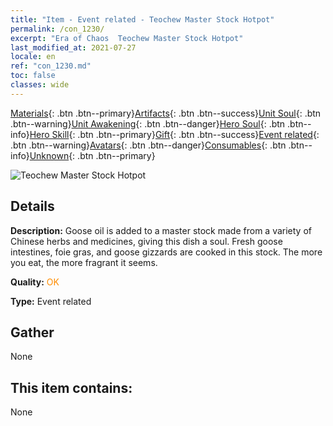 ```yaml
---
title: "Item - Event related - Teochew Master Stock Hotpot"
permalink: /con_1230/
excerpt: "Era of Chaos  Teochew Master Stock Hotpot"
last_modified_at: 2021-07-27
locale: en
ref: "con_1230.md"
toc: false
classes: wide
---
```

 [Materials](/Items/){: .btn .btn--primary}[Artifacts](/Items/Artifacts/){: .btn .btn--success}[Unit Soul](/Items/UnitSoul/){: .btn .btn--warning}[Unit Awakening](/Items/UnitAwakening/){: .btn .btn--danger}[Hero Soul](/Items/HeroSoul/){: .btn .btn--info}[Hero Skill](/Items/HeroSkill/){: .btn .btn--primary}[Gift](/Items/Gift/){: .btn .btn--success}[Event related](/Items/Events/){: .btn .btn--warning}[Avatars](/Items/Avatars/){: .btn .btn--danger}[Consumables](/Items/Consumables/){: .btn .btn--info}[Unknown](/Items/Unknown/){: .btn .btn--primary}

 ![Teochew Master Stock Hotpot](/images/t/i_81531131.png)

## Details
 **Description:** Goose oil is added to a master stock made from a variety of Chinese herbs and medicines, giving this dish a soul. Fresh goose intestines, foie gras, and goose gizzards are cooked in this stock. The more you eat, the more fragrant it seems.

 **Quality:** <span style="color: #FF8C00">OK</span>

 **Type:** Event related

## Gather

  None

## This item contains:

  None

